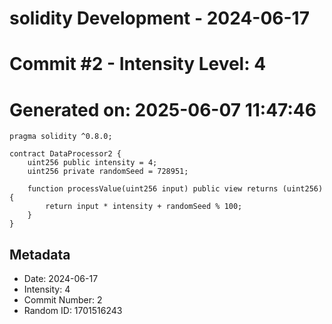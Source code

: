 ﻿# solidity Development - 2024-06-17
# Commit #2 - Intensity Level: 4
# Generated on: 2025-06-07 11:47:46
```solidity
pragma solidity ^0.8.0;

contract DataProcessor2 {
    uint256 public intensity = 4;
    uint256 private randomSeed = 728951;

    function processValue(uint256 input) public view returns (uint256) {
        return input * intensity + randomSeed % 100;
    }
}
```
## Metadata
- Date: 2024-06-17
- Intensity: 4
- Commit Number: 2
- Random ID: 1701516243
